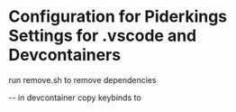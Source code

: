 # Configuration for Piderkings Settings for .vscode and Devcontainers
run remove.sh to remove dependencies 

-- in devcontainer copy keybinds to 